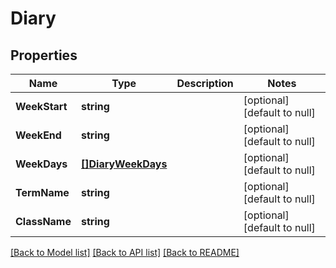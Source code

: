 # Diary

## Properties
Name | Type | Description | Notes
------------ | ------------- | ------------- | -------------
**WeekStart** | **string** |  | [optional] [default to null]
**WeekEnd** | **string** |  | [optional] [default to null]
**WeekDays** | [**[]DiaryWeekDays**](DiaryWeekDays.md) |  | [optional] [default to null]
**TermName** | **string** |  | [optional] [default to null]
**ClassName** | **string** |  | [optional] [default to null]

[[Back to Model list]](../README.md#documentation-for-models) [[Back to API list]](../README.md#documentation-for-api-endpoints) [[Back to README]](../README.md)

